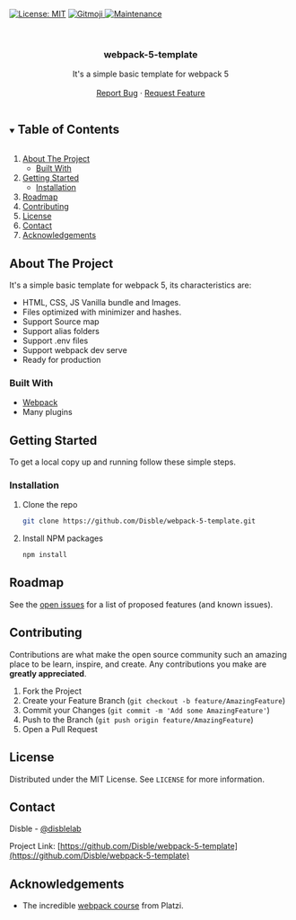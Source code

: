 [![License: MIT](https://img.shields.io/badge/License-MIT-yellow.svg)](https://opensource.org/licenses/MIT)
<a href="https://gitmoji.dev">
  <img src="https://img.shields.io/badge/gitmoji-%20😜%20😍-FFDD67.svg?style=flat-square" alt="Gitmoji">
</a>
[![Maintenance](https://img.shields.io/badge/Maintained%3F-yes-green.svg)](https://github.com/Disble/webpack-5-template/graphs/commit-activity)


<!-- PROJECT LOGO -->
<br />
<p align="center">
  <h3 align="center">webpack-5-template</h3>

  <p align="center">
    It's a simple basic template for webpack 5
    <br />
    <br />
    <a href="https://github.com/Disble/webpack-5-template/issues">Report Bug</a>
    ·
    <a href="https://github.com/Disble/webpack-5-template/issues">Request Feature</a>
  </p>
</p>



<!-- TABLE OF CONTENTS -->
<details open="open">
  <summary><h2 style="display: inline-block">Table of Contents</h2></summary>
  <ol>
    <li>
      <a href="#about-the-project">About The Project</a>
      <ul>
        <li><a href="#built-with">Built With</a></li>
      </ul>
    </li>
    <li>
      <a href="#getting-started">Getting Started</a>
      <ul>
        <li><a href="#installation">Installation</a></li>
      </ul>
    </li>
    <li><a href="#roadmap">Roadmap</a></li>
    <li><a href="#contributing">Contributing</a></li>
    <li><a href="#license">License</a></li>
    <li><a href="#contact">Contact</a></li>
    <li><a href="#acknowledgements">Acknowledgements</a></li>
  </ol>
</details>



<!-- ABOUT THE PROJECT -->
## About The Project

It's a simple basic template for webpack 5, its characteristics are:

- HTML, CSS, JS Vanilla bundle and Images.
- Files optimized with minimizer and hashes.
- Support Source map
- Support alias folders
- Support .env files
- Support webpack dev serve
- Ready for production


### Built With

* [Webpack](https://webpack.js.org)
* Many plugins



<!-- GETTING STARTED -->
## Getting Started

To get a local copy up and running follow these simple steps.

### Installation

1. Clone the repo
   ```sh
   git clone https://github.com/Disble/webpack-5-template.git
   ```
2. Install NPM packages
   ```sh
   npm install
   ```



<!-- ROADMAP -->
## Roadmap

See the [open issues](https://github.com/Disble/webpack-5-template/issues) for a list of proposed features (and known issues).



<!-- CONTRIBUTING -->
## Contributing

Contributions are what make the open source community such an amazing place to be learn, inspire, and create. Any contributions you make are **greatly appreciated**.

1. Fork the Project
2. Create your Feature Branch (`git checkout -b feature/AmazingFeature`)
3. Commit your Changes (`git commit -m 'Add some AmazingFeature'`)
4. Push to the Branch (`git push origin feature/AmazingFeature`)
5. Open a Pull Request



<!-- LICENSE -->
## License

Distributed under the MIT License. See `LICENSE` for more information.



<!-- CONTACT -->
## Contact

Disble - [@disblelab](https://twitter.com/disblelab)

Project Link: [https://github.com/Disble/webpack-5-template](https://github.com/Disble/webpack-5-template)



<!-- ACKNOWLEDGEMENTS -->
## Acknowledgements

* The incredible [webpack course](https://platzi.com/cursos/webpack/) from Platzi.


